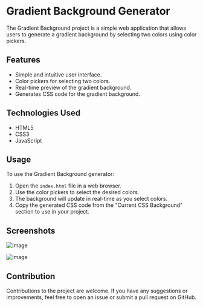 # Gradient Background Generator

The Gradient Background project is a simple web application that allows users to generate a gradient background by selecting two colors using color pickers.

## Features

- Simple and intuitive user interface.
- Color pickers for selecting two colors.
- Real-time preview of the gradient background.
- Generates CSS code for the gradient background.

## Technologies Used

- HTML5
- CSS3
- JavaScript

## Usage

To use the Gradient Background generator:
1. Open the `index.html` file in a web browser.
2. Use the color pickers to select the desired colors.
3. The background will update in real-time as you select colors.
4. Copy the generated CSS code from the "Current CSS Background" section to use in your project.

## Screenshots
![image](https://github.com/danialtrody/Background-generator/assets/141449225/a3537868-0763-4f22-9f74-90d49d338a40)


![image](https://github.com/danialtrody/Background-generator/assets/141449225/47cc794a-cbdb-42ef-b48e-736d4a5d7e18)


## Contribution

Contributions to the project are welcome. If you have any suggestions or improvements, feel free to open an issue or submit a pull request on GitHub.

